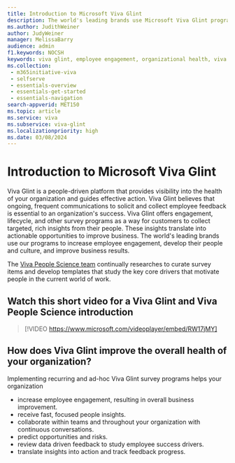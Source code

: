 ```yaml
---
title: Introduction to Microsoft Viva Glint 
description: The world's leading brands use Microsoft Viva Glint programs to increase employee engagement, develop their people and culture, and improve business results. 
ms.author: JudithWeiner
author: JudyWeiner
manager: MelissaBarry
audience: admin
f1.keywords: NOCSH
keywords: viva glint, employee engagement, organizational health, viva glint history
ms.collection: 
 - m365initiative-viva
 - selfserve
 - essentials-overview
 - essentials-get-started
 - essentials-navigation
search-appverid: MET150
ms.topic: article
ms.service: viva
ms.subservice: viva-glint
ms.localizationpriority: high
ms.date: 03/08/2024
---
```


# Introduction to Microsoft Viva Glint

Viva Glint is a people-driven platform that provides visibility into the health of your organization and guides effective action. Viva Glint believes that ongoing, frequent communications to solicit and collect employee feedback is essential to an organization's success. Viva Glint offers engagement, lifecycle, and other survey programs as a way for customers to collect targeted, rich insights from their people. These insights translate into actionable opportunities to improve business. The world's leading brands use our programs to increase employee engagement, develop their people and culture, and improve business results.

The [Viva People Science team](../../start/people-science-viva-glint) continually researches to curate survey items and develop templates that study the key core drivers that motivate people in the current world of work.

## Watch this short video for a Viva Glint and Viva People Science introduction 

> [!VIDEO https://www.microsoft.com/videoplayer/embed/RW17jMY]

## How does Viva Glint improve the overall health of your organization?

Implementing recurring and ad-hoc Viva Glint survey programs helps your organization 

- increase employee engagement, resulting in overall business improvement.
- receive fast, focused people insights.
- collaborate within teams and throughout your organization with continuous conversations.
- predict opportunities and risks.
- review data driven feedback to study employee success drivers.
- translate insights into action and track feedback progress.
